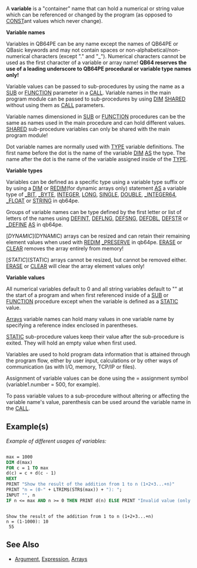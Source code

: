 A **variable** is a "container" name that can hold a numerical or string value which can be referenced or changed by the program (as opposed to [CONST](CONST)ant values which never change).

**Variable names**

Variables in QB64PE can be any name except the names of QB64PE or QBasic keywords and may not contain spaces or non-alphabetical/non-numerical characters (except "." and "_"). Numerical characters cannot be  used as the first character of a variable or array name! **QB64 reserves the use of a leading underscore to QB64PE procedural or variable type names only!**

Variable values can be passed to sub-procedures by using the name as a [SUB](SUB) or [FUNCTION](FUNCTION) parameter in a [CALL](CALL). Variable names in the main program module can be passed to sub-procedures by using [DIM](DIM) [SHARED](SHARED) without using them as [CALL](CALL) parameters.

Variable names dimensioned in [SUB](SUB) or [FUNCTION](FUNCTION) procedures can be the same as names used in the main procedure and can hold different values. [SHARED](SHARED) sub-procedure variables can only be shared with the main program module! 

Dot variable names are normally used with [TYPE](TYPE) variable definitions. The first name before the dot is the name of the variable [DIM](DIM) [AS](AS) the type. The name after the dot is the name of the variable assigned inside of the [TYPE](TYPE).

**Variable types**

Variables can be defined as a specific type using a variable type suffix or by using a [DIM](DIM) or [REDIM](REDIM)(for dynamic arrays only) statement [AS](AS) a variable type of [_BIT](_BIT), [_BYTE](_BYTE), [INTEGER](INTEGER), [LONG](LONG), [SINGLE](SINGLE), [DOUBLE](DOUBLE), [_INTEGER64](_INTEGER64), [_FLOAT](_FLOAT) or [STRING](STRING) in qb64pe. 

Groups of variable names can be type defined by the first letter or list of letters of the names using [DEFINT](DEFINT), [DEFLNG](DEFLNG), [DEFSNG](DEFSNG), [DEFDBL](DEFDBL), [DEFSTR](DEFSTR) or [_DEFINE](_DEFINE) [AS](AS) in qb64pe.

[$DYNAMIC]($DYNAMIC) arrays can be resized and can retain their remaining element values when used with [REDIM](REDIM) [_PRESERVE](_PRESERVE) in qb64pe. [ERASE](ERASE) or [CLEAR](CLEAR) removes the array entirely from memory!

[$STATIC]($STATIC) arrays cannot be resized, but cannot be removed either. [ERASE](ERASE) or [CLEAR](CLEAR) will clear the array element values only!

**Variable values**

All numerical variables default to 0 and all string variables default to "" at the start of a program and when first referenced inside of a [SUB](SUB) or [FUNCTION](FUNCTION) procedure except when the variable is defined as a [STATIC](STATIC) value.

[Arrays](Arrays) variable names can hold many values in one variable name by specifying a reference index enclosed in parentheses.

[STATIC](STATIC) sub-procedure values keep their value after the sub-procedure is exited. They will hold an empty value when first used.

Variables are used to hold program data information that is attained through the program flow, either by user input, calculations or by other ways of communication (as with I/O, memory, TCP/IP or files).

Assignment of variable values can be done using the = assignment symbol (variable1.number = 500, for example).

To pass variable values to a sub-procedure without altering or affecting the variable name's value, parenthesis can be used around the variable name in the [CALL](CALL).

## Example(s)

*Example of different usages of variables:*

```vb

max = 1000 
DIM d(max) 
FOR c = 1 TO max 
d(c) = c + d(c - 1) 
NEXT
PRINT "Show the result of the addition from 1 to n (1+2+3...+n)" 
PRINT "n = (0-" + LTRIM$(STR$(max)) + "): "; 
INPUT "", n 
IF n <= max AND n >= 0 THEN PRINT d(n) ELSE PRINT "Invalid value (only 0 to" + STR$(max) + " is permitted)." 

```

```text

Show the result of the addition from 1 to n (1+2+3...+n)
n = (1-1000): 10
 55

```

## See Also

* [Argument](Argument), [Expression](Expression), [Arrays](Arrays)
